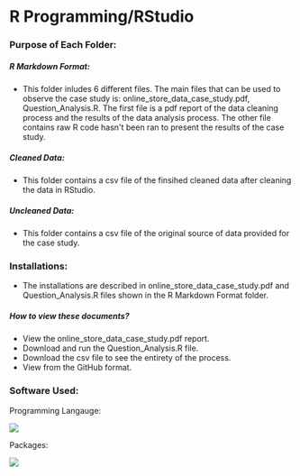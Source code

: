 # R Programming/RStudio

### Purpose of Each Folder: 

##### R Markdown Format:
- This folder inludes 6 different files. The main files that can be used to observe the case study is: online_store_data_case_study.pdf, Question_Analysis.R. The first file is a pdf report of the data cleaning process and the results of the data analysis process. The other file contains raw R code hasn't been ran to present the results of the case study.

##### Cleaned Data: 
- This folder contains a csv file of the finsihed cleaned data after cleaning the data in RStudio.

##### Uncleaned Data:
- This folder contains a csv file of the original source of data provided for the case study.

### Installations:
- The installations are described in online_store_data_case_study.pdf and Question_Analysis.R files shown in the R Markdown Format folder.

##### How to view these documents?
- View the online_store_data_case_study.pdf report.
- Download and run the Question_Analysis.R file.
- Download the csv file to see the entirety of the process. 
- View from the GitHub format.

### Software Used:
Programming Langauge: 

[<img src="https://img.shields.io/badge/RStuido-11b5d6?style=for-the-badge&logo=R&logoColor=white"/>]()

Packages:

[<img src="https://img.shields.io/badge/Tidyverse-11b5d6?style=for-the-badge&logo=R&logoColor=white"/>]()
